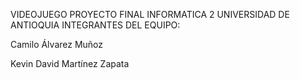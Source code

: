 VIDEOJUEGO PROYECTO FINAL INFORMATICA 2
UNIVERSIDAD DE ANTIOQUIA
INTEGRANTES DEL EQUIPO:

Camilo Álvarez Muñoz

Kevin David Martínez Zapata

